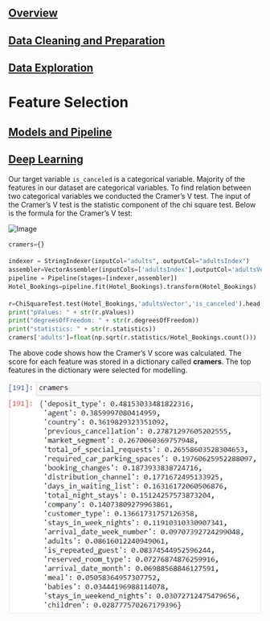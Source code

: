 ## [Overview](../README.md)

## [Data Cleaning and Preparation](../Data_Cleaning/Data_Cleaning.md)

## [Data Exploration](../Data_Exploration/Data_Exploration.md)

# Feature Selection

## [Models and Pipeline](../Pipeline.md)

## [Deep Learning](../Deep_Learning/Deep_Learning.md)  

Our target variable `is_canceled` is a categorical variable. Majority of the features in our dataset are categorical variables. To find relation between two categorical variables we conducted the Cramer’s V test. The input of the Cramer’s V test is the statistic component of the chi square test. Below is the formula for the Cramer’s V test:  

![Image](Images/CramerV_formula.png)  

```Python
cramers={}  

indexer = StringIndexer(inputCol="adults", outputCol="adultsIndex")
assembler=VectorAssembler(inputCols=['adultsIndex'],outputCol='adultsVector')
pipeline = Pipeline(stages=[indexer,assembler])
Hotel_Bookings=pipeline.fit(Hotel_Bookings).transform(Hotel_Bookings)  

r=ChiSquareTest.test(Hotel_Bookings,'adultsVector','is_canceled').head()
print("pValues: " + str(r.pValues))
print("degreesOfFreedom: " + str(r.degreesOfFreedom))
print("statistics: " + str(r.statistics))
cramers['adults']=float(np.sqrt(r.statistics/Hotel_Bookings.count()))
```
The above code shows how the Cramer’s V score was calculated. The score for each feature was stored in a dictionary called **cramers**. The top features in the dictionary were selected for modelling.  

![Image](Images/Features.png)
